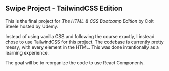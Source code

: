 ## Swipe Project - TailwindCSS Edition

This is the final project for _The HTML & CSS Bootcamp Edition_ by Colt Steele hosted by Udemy.

Instead of using vanilla CSS and following the course exactly, I instead chose to use TailwindCSS for this project. The codebase is currently pretty messy, with every element in the HTML. This was done intentionally as a learning experience.

The goal will be to reorganize the code to use React Components.
